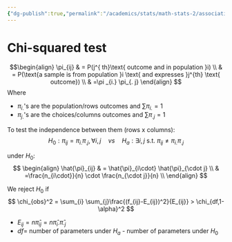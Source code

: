 ```yaml
---
{"dg-publish":true,"permalink":"/academics/stats/math-stats-2/association-test/","created":"2025-04-02T14:16:40.908-04:00","updated":"2025-07-07T17:32:42.355-04:00"}
---
```



# Chi-squared test
$$\begin{align}
\pi_{ij} & = P(j^{ th}\text{ outcome and in population }i) \\
 & = P(\text{a sample is from population }i \text{ and expresses }j^{th} \text{ outcome}) \\
 & =\pi _{i.} \pi_{. j}
\end{align}
$$
Where
- $\pi_{i.}$'s are the population/rows outcomes and  $\sum \pi_{i.}=1$
- $\pi_{j.}$'s are the choices/columns outcomes and $\sum \pi_{. j}=1$

To test the independence between them (rows x columns):
$$
H_{0}:\pi_{ij}=\pi_{i .}\pi_{. j},\, \forall i,j \quad vs \quad H_{a}: \exists i,j  \text{ s.t. }\pi_{ij}\neq \pi_{i .}\pi_{.j} 
$$

under $H_{0}:$
$$
\begin{align}
\hat{\pi}_{ij}  & = \hat{\pi}_{i\cdot} \hat{\pi}_{\cdot j} \\
 & =\frac{n_{i\cdot}}{n} \cdot \frac{n_{\cdot j}}{n} \\
\end{align}
$$


We reject $H_{0}$ if
$$
\chi_{obs}^2 = \sum_{i} \sum_{j}\frac{(f_{ij}-E_{ij})^2}{E_{ij}}  > \chi_{df,1-\alpha}^2
$$
- $E_{ij}=n\hat{\pi}_{ij}=n \hat{\pi}_{i\cdot}\hat{\pi}_{\cdot j}$ 
- $df=$ number of parameters under $H_{a}$ - number of parameters under $H_{0}$
